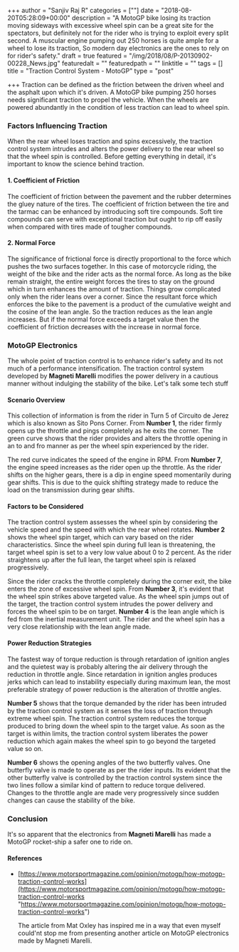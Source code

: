 +++
author = "Sanjiv Raj R"
categories = [""]
date = "2018-08-20T05:28:09+00:00"
description = "A MotoGP bike losing its traction moving sideways with excessive wheel spin can be a great site for the spectators, but definitely not for the rider who is trying to exploit every split second. A muscular engine pumping out 250 horses is quite ample for a wheel to lose its traction, So modern day electronics are the ones to rely on for rider's safety."
draft = true
featured = "/img/2018/08/P-20130902-00228_News.jpg"
featuredalt = ""
featuredpath = ""
linktitle = ""
tags = []
title = "Traction Control System - MotoGP"
type = "post"

+++
Traction can be defined as the friction between the driven wheel and the asphalt upon which it's driven. A MotoGP bike pumping 250 horses needs significant traction to propel the vehicle. When the wheels are powered abundantly in the condition of less traction can lead to wheel spin.

### Factors Influencing Traction

When the rear wheel loses traction and spins excessively, the traction control system intrudes and alters the power delivery to the rear wheel so that the wheel spin is controlled. Before getting everything in detail, it's important to know the science behind traction.

#### 1. Coefficient of Friction

The coefficient of friction between the pavement and the rubber determines the gluey nature of the tires. The coefficient of friction between the tire and the tarmac can be enhanced by introducing soft tire compounds. Soft tire compounds can serve with exceptional traction but ought to rip off easily when compared with tires made of tougher compounds.

#### 2. Normal Force

The significance of frictional force is directly proportional to the force which pushes the two surfaces together. In this case of motorcycle riding, the weight of the bike and the rider acts as the normal force. As long as the bike remain straight, the entire weight forces the tires to stay on the ground which in turn enhances the amount of traction. Things grow complicated only when the rider leans over a corner. Since the resultant force which enforces the bike to the pavement is a product of the cumulative weight and the cosine of the lean angle. So the traction reduces as the lean angle increases. But if the normal force exceeds a target value then the coefficient of friction decreases with the increase in normal force.

### MotoGP Electronics

The whole point of traction control is to enhance rider's safety and its not much of a performance intensification. The traction control system developed by **Magneti Marelli** modifies the power delivery in a cautious manner without indulging the stability of the bike. Let's talk some tech stuff

#### Scenario Overview

This collection of information is from the rider in Turn 5 of Circuito de Jerez which is also known as Sito Pons Corner. From **Number 1**, the rider firmly opens up the throttle and pings completely as he exits the corner. The green curve shows that the rider provides and alters the throttle opening in an to and fro manner as per the wheel spin experienced by the rider.

The red curve indicates the speed of the engine in RPM. From **Number 7**, the engine speed increases as the rider open up the throttle. As the rider shifts on the higher gears, there is a dip in engine speed momentarily during gear shifts. This is due to the quick shifting strategy made to reduce the load on the transmission during gear shifts.

#### Factors to be Considered

The traction control system assesses the wheel spin by considering the vehicle speed and the speed with which the rear wheel rotates. **Number 2** shows the wheel spin target, which can vary based on the rider characteristics. Since the wheel spin during full lean is threatening, the target wheel spin is set to a very low value about 0 to 2 percent. As the rider straightens up after the full lean, the target wheel spin is relaxed progressively.

Since the rider cracks the throttle completely during the corner exit, the bike enters the zone of excessive wheel spin. From **Number 3**, it's evident that the wheel spin strikes above targeted value. As the wheel spin jumps out of the target, the traction control system intrudes the power delivery and forces the wheel spin to be on target. **Number 4** is the lean angle which is fed from the inertial measurement unit. The rider and the wheel spin has a very close relationship with the lean angle made.

#### Power Reduction Strategies

The fastest way of torque reduction is through retardation of ignition angles and the quietest way is probably altering the air delivery through the reduction in throttle angle. Since retardation in ignition angles produces jerks which can lead to instability especially during maximum lean, the most preferable strategy of power reduction is the alteration of throttle angles.

**Number 5** shows that the torque demanded by the rider has been intruded by the traction control system as it senses the loss of traction through extreme wheel spin. The traction control system reduces the torque produced to bring down the wheel spin to the target value. As soon as the target is within limits, the traction control system liberates the power reduction which again makes the wheel spin to go beyond the targeted value so on.

**Number 6** shows the opening angles of the two butterfly valves. One butterfly valve is made to operate as per the rider inputs. Its evident that the other butterfly valve is controlled by the traction control system since the two lines follow a similar kind of pattern to reduce torque delivered. Changes to the throttle angle are made very progressively since sudden changes can cause the stability of the bike.

### Conclusion

It's so apparent that the electronics from **Magneti Marelli** has made a MotoGP rocket-ship a safer one to ride on.

#### References

* [https://www.motorsportmagazine.com/opinion/motogp/how-motogp-traction-control-works](https://www.motorsportmagazine.com/opinion/motogp/how-motogp-traction-control-works "https://www.motorsportmagazine.com/opinion/motogp/how-motogp-traction-control-works")

  The article from Mat Oxley has inspired me in a way that even myself could'nt stop me from presenting another article on MotoGP electronics made by Magneti Marelli.